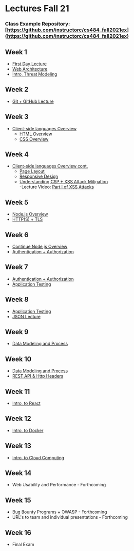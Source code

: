 # Lectures Fall 21 
### Class Example Repository: [https://github.com/instructorc/cs484_fall2021ex](https://github.com/instructorc/cs484_fall2021ex)
## Week 1
 - [First Day Lecture](https://instructorc.github.io/uic_course_app/presentations/firstday.html)
 - [Web Architecture](https://instructorc.github.io/uic_course_app/cs484/web_arch.html)
 - [Intro. Threat Modeling](https://instructorc.github.io/uic_course_app/cs484/threatmodel.html)

## Week 2
- [Git + GitHub Lecture](https://instructorc.github.io/site/slides/webtools/git.html)

## Week 3
- [Client-side languages Overview](https://instructorc.github.io/uic_course_app/cs484/client_side.html)
   - [HTML Overview](https://instructorc.github.io/site/slides/webdev/html5.html)
   - [CSS Overview](https://instructorc.github.io/site/slides/webdev/css.html)
 
## Week 4
- [Client-side languages Overview cont.](https://instructorc.github.io/uic_course_app/cs484/client_side2.html)
   - [Page Layout](https://instructorc.github.io/site/slides/webdev/layout.html)
   - [Responsive Design](https://instructorc.github.io/site/slides/webdev/responsive.html)
   - [Understanding CSP + XSS Attack Mitigation](https://instructorc.github.io/uic_course_app/cs484/xss_csp.html) <br />
      -Lecture Video: [Part I of XSS Attacks](https://www.youtube.com/watch?v=wSg86al1APQ)

## Week 5
- [Node.js Overview](https://instructorc.github.io/site/slides/logic/nodejs.html)
- [HTTP(S) + TLS](https://instructorc.github.io/uic_course_app/cs484/tls_ssl.html)

## Week 6
- [Continue Node.js Overview](https://instructorc.github.io/site/slides/logic/nodejs.html)
- [Authentication + Authorization](https://instructorc.github.io/uic_course_app/cs484/auth.html)

## Week 7
- [Authentication + Authorization](https://instructorc.github.io/uic_course_app/cs484/auth.html)
- [Application Testing](https://instructorc.github.io/site/slides/webtools/testing.html)

## Week 8
- [Application Testing](https://instructorc.github.io/site/slides/webtools/testing.html)
- [JSON Lecture](https://instructorc.github.io/uic_course_app/pdf/JSON_LECTURE_UIC.pdf)

## Week 9 
- [Data Modeling and Process](https://instructorc.github.io/uic_course_app/cs484/data.html)

## Week 10
- [Data Modeling and Process](https://instructorc.github.io/uic_course_app/cs484/data.html)
- [REST API & Http Headers ](https://instructorc.github.io/uic_course_app/cs484/headers.html)

## Week 11
- [Intro. to React](https://instructorc.github.io/site/slides/webdev/react.html)

## Week 12
- [Intro. to Docker](https://instructorc.github.io/site/slides/webtools/docker.html)

## Week 13
- [Intro. to Cloud Computing](https://instructorc.github.io/site/slides/webtools/cloudcomputing.html)

## Week 14
- Web Usability and Performance - Forthcoming

## Week 15 
- Bug Bounty Programs + OWASP - Forthcoming
- URL's to team and individual presentations - Forthcoming

## Week 16
- Final Exam